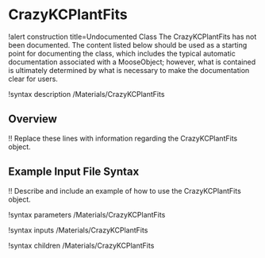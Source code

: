 # CrazyKCPlantFits

!alert construction title=Undocumented Class
The CrazyKCPlantFits has not been documented. The content listed below should be used as a starting point for
documenting the class, which includes the typical automatic documentation associated with a
MooseObject; however, what is contained is ultimately determined by what is necessary to make the
documentation clear for users.

!syntax description /Materials/CrazyKCPlantFits

## Overview

!! Replace these lines with information regarding the CrazyKCPlantFits object.

## Example Input File Syntax

!! Describe and include an example of how to use the CrazyKCPlantFits object.

!syntax parameters /Materials/CrazyKCPlantFits

!syntax inputs /Materials/CrazyKCPlantFits

!syntax children /Materials/CrazyKCPlantFits

